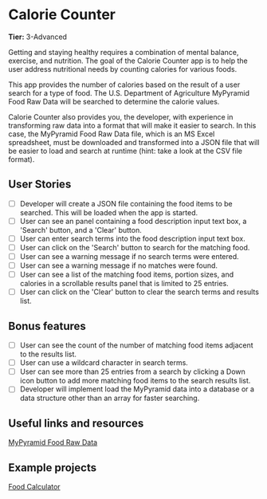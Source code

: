 # Calorie Counter

**Tier:** 3-Advanced

Getting and staying healthy requires a combination of mental balance, 
exercise, and nutrition. The goal of the Calorie Counter app is to help the
user address nutritional needs by counting calories for various foods.

This app provides the number of calories based on the result of a user search
for a type of food. The U.S. Department of Agriculture MyPyramid Food Raw Data
will be searched to determine the calorie values.

Calorie Counter also provides you, the developer, with experience in transforming
raw data into a format that will make it easier to search. In this case, the
MyPyramid Food Raw Data file, which is an MS Excel spreadsheet, must be 
downloaded and transformed into a JSON file that will be easier to load and
search at runtime (hint: take a look at the CSV file format).

## User Stories

-   [ ] Developer will create a JSON file containing the food items to be
searched. This will be loaded when the app is started.
-   [ ] User can see an panel containing a food description input text box, 
a 'Search' button, and a 'Clear' button.
-   [ ] User can enter search terms into the food description input text box.
-   [ ] User can click on the 'Search' button to search for the matching food.
-   [ ] User can see a warning message if no search terms were entered.
-   [ ] User can see a warning message if no matches were found.
-   [ ] User can see a list of the matching food items, portion sizes, and
calories in a scrollable results panel that is limited to 25 entries.
-   [ ] User can click on the 'Clear' button to clear the search terms and 
results list. 

## Bonus features

-   [ ] User can see the count of the number of matching food items adjacent to
the results list.
-   [ ] User can use a wildcard character in search terms.
-   [ ] User can see more than 25 entries from a search by clicking a Down
icon button to add more matching food items to the search results list.
-   [ ] Developer will implement load the MyPyramid data into a database or a
data structure other than an array for faster searching. 

## Useful links and resources

[MyPyramid Food Raw Data](https://catalog.data.gov/dataset/mypyramid-food-raw-data)

## Example projects

[Food Calculator](https://www.webmd.com/diet/healthtool-food-calorie-counter)

